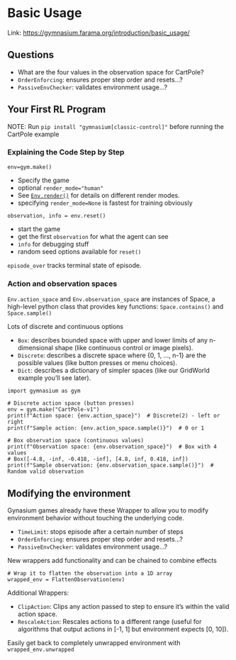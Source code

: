 # Basic Usage

Link: https://gymnasium.farama.org/introduction/basic_usage/

## Questions

 - What are the four values in the observation space for CartPole?
 - `OrderEnforcing`: ensures proper step order and resets...?
 - `PassiveEnvChecker`: validates environment usage...?


## Your First RL Program

NOTE:  Run `pip install "gymnasium[classic-control]"` before running the CartPole example

### Explaining the Code Step by Step

`env=gym.make()`
 - Specify the game
 - optional `render_mode="human"`
 - See [`Env.render()`](https://gymnasium.farama.org/api/env/#gymnasium.Env.render) for details on different render modes.
 - specifying `render_mode=None` is fastest for training obviously


`observation, info = env.reset()`
 - start the game
 - get the first `observation` for what the agent can see
 - `info` for debugging stuff
 - random seed options available for `reset()`


 `episode_over` tracks terminal state of episode.

### Action and observation spaces

`Env.action_space` and `Env.observation_space` are instances of Space, a high-level python class that provides key functions: `Space.contains()` and `Space.sample()`

Lots of discrete and continuous options
 - `Box`: describes bounded space with upper and lower limits of any n-dimensional shape (like continuous control or image pixels).
 - `Discrete`: describes a discrete space where {0, 1, ..., n-1} are the possible values (like button presses or menu choices).
 - `Dict`: describes a dictionary of simpler spaces (like our GridWorld example you’ll see later).


```
import gymnasium as gym

# Discrete action space (button presses)
env = gym.make("CartPole-v1")
print(f"Action space: {env.action_space}")  # Discrete(2) - left or right
print(f"Sample action: {env.action_space.sample()}")  # 0 or 1

# Box observation space (continuous values)
print(f"Observation space: {env.observation_space}")  # Box with 4 values
# Box([-4.8, -inf, -0.418, -inf], [4.8, inf, 0.418, inf])
print(f"Sample observation: {env.observation_space.sample()}")  # Random valid observation
```


## Modifying the environment

Gynasium games already have these Wrapper to allow you to modify environment behavior without touching the underlying code.

 - `TimeLimit`: stops episode after a certain number of steps
 - `OrderEnforcing`: ensures proper step order and resets...?
 - `PassiveEnvChecker`: validates environment usage...?

 New wrappers add functionality and can be chained to combine effects

 ```
# Wrap it to flatten the observation into a 1D array
wrapped_env = FlattenObservation(env)
```

Additional Wrappers:

 - `ClipAction`: Clips any action passed to step to ensure it’s within the valid action space.
 - `RescaleAction`: Rescales actions to a different range (useful for algorithms that output actions in [-1, 1] but environment expects [0, 10]).

Easily get back to completely unwrapped environment with `wrapped_env.unwrapped`

